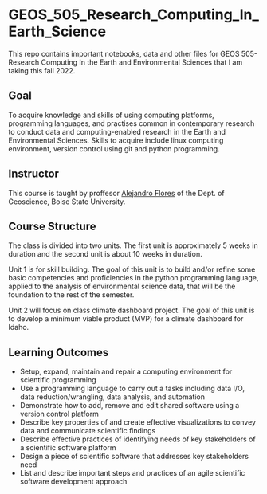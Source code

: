 # GEOS_505_Research_Computing_In_Earth_Science
This repo contains important notebooks, data and other files for GEOS 505- Research Computing In the Earth and Environmental Sciences that I am taking this fall 2022.

## Goal
To acquire knowledge and skills of using computing platforms, programming languages, and practises common in contemporary research to conduct data and computing-enabled research in the Earth and Environmental Sciences.
Skills to acquire include linux computing environment, version control using git and python programming. 


## Instructor
This course is taught by proffesor [Alejandro Flores](https://www.boisestate.edu/earth/staff-members/alejandro-n-flores/) of the Dept. of Geoscience, Boise State University.

## Course Structure
The class is divided into two units. The first unit is approximately 5 weeks in duration and the second unit is about 10 weeks in duration. 

Unit 1 is for skill building. The goal of this unit is to build and/or refine some basic competencies and proficiencies in the python programming language, applied to the analysis of environmental science data, that will be the foundation to the rest of the semester.

Unit 2 will focus on class climate dashboard project. The goal of this unit is to develop a minimum viable product (MVP) for a climate dashboard for Idaho. 

## Learning Outcomes
- Setup, expand, maintain and repair a computing environment for scientific programming
- Use a programming language to carry out a tasks including data I/O, data reduction/wrangling, data analysis, and automation
- Demonstrate how to add, remove and edit shared software using a version control platform
- Describe key properties of and create effective visualizations to convey data and communicate scientific findings
- Describe effective practices of identifying needs of key stakeholders of a scientific software platform
- Design a piece of scientific software that addresses key stakeholders need
- List and describe important steps and practices of an agile scientific software development approach